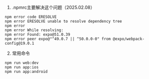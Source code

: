 1. .npmrc主要解决这个问题（2025.02.08）
```
npm error code ERESOLVE
npm error ERESOLVE unable to resolve dependency tree
npm error
npm error While resolving: 
npm error Found: expo@51.0.39
npm error peer expo@"^49.0.7 || ^50.0.0-0" from @expo/webpack-config@19.0.1
```

2. 常用命令
```
npm run web:dev
npm run app:ios
npm run app:android
```